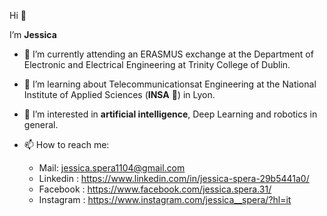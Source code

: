 Hi 👋

I’m **Jessica**

- 💞️ I’m currently attending an ERASMUS exchange at the Department of Electronic and Electrical Engineering at Trinity College of Dublin.
- 🌱 I’m learning about Telecommunicationsat Engineering at the National Institute of Applied Sciences (**INSA** 🦏) in Lyon.
- 👀 I’m interested in **artificial intelligence**, Deep Learning and robotics in general.

- 📫 How to reach me: 
  - Mail: jessica.spera1104@gmail.com
  - Linkedin : https://www.linkedin.com/in/jessica-spera-29b5441a0/
  - Facebook : https://www.facebook.com/jessica.spera.31/ 
  - Instagram : https://www.instagram.com/jessica__spera/?hl=it

<!---
Jessica-13/Jessica-13 is a ✨ special ✨ repository because its `README.md` (this file) appears on your GitHub profile.
You can click the Preview link to take a look at your changes.
--->
